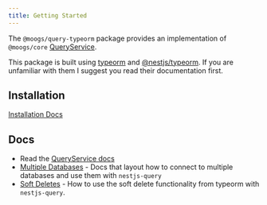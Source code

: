 ```yaml
---
title: Getting Started
---
```


The `@moogs/query-typeorm` package provides an implementation of `@moogs/core` [QueryService](../../concepts/services.md).

This package is built using [typeorm](https://typeorm.io/#/) and [@nestjs/typeorm](https://docs.nestjs.com/techniques/database#typeorm-integration). If you are unfamiliar with them I suggest you read their documentation first.

## Installation

[Installation Docs](../../introduction/install.md#nestjs-queryquery-typeorm)

## Docs

* Read the [QueryService docs](../services.mdx)
* [Multiple Databases](./multiple-databases.md) - Docs that layout how to connect to multiple databases and use them with `nestjs-query`
* [Soft Deletes](./soft-delete.md) - How to use the soft delete functionality from typeorm with `nestjs-query`. 
